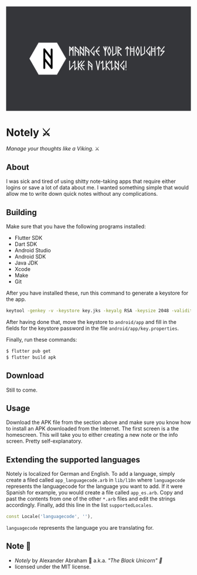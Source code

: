 <p align="center">
 <img src="https://github.com/iamtheblackunicorn/Notely/raw/main/assets/images/notelyBanner.png"/>
</p>

# Notely :crossed_swords:

*Manage your thoughts like a Viking.* :crossed_swords:

## About

I was sick and tired of using shitty note-taking apps that require either logins or save a lot of data about me.
I wanted something simple that would allow me to write down quick notes without any complications.

## Building

Make sure that you have the following programs installed:

- Flutter SDK
- Dart SDK
- Android Studio
- Android SDK
- Java JDK
- Xcode
- Make
- Git

After you have installed these, run this command to generate a keystore for the app.

```bash
keytool -genkey -v -keystore key.jks -keyalg RSA -keysize 2048 -validity 10000 -alias key
```

After having done that, move the keystore to `android/app` and fill in the fields for the keystore password in the file `android/app/key.properties`.

Finally, run these commands:

```bash
$ flutter pub get
$ flutter build apk
```

## Download

Still to come.

## Usage

Download the APK file from the section above and make sure you know how to install an APK downloaded from the Internet.
The first screen is a the homescreen. This will take you to either creating a new note or the info screen.
Pretty self-explanatory.

## Extending the supported languages

Notely is localized for German and English. To add a language, simply create a filed called `app_languagecode.arb` in `lib/l10n` where `languagecode` represents the languagecode for the language you want to add. If it were Spanish for example, you would create a file called `app_es.arb`.
Copy and past the contents from one of the other `*.arb` files and edit the strings accordingly.
Finally, add this line in the list `supportedLocales`.

```dart
const Locale('languagecode', ''),
```

`languagecode` represents the language you are translating for.

## Note :scroll:

- *Notely* by Alexander Abraham :black_heart: a.k.a. *"The Black Unicorn" :unicorn:*
- licensed under the MIT license.
